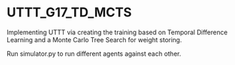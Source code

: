 # UTTT_G17_TD_MCTS
Implementing UTTT via creating the training based on Temporal Difference Learning and a Monte Carlo Tree Search for weight storing.

Run simulator.py to run different agents against each other. 

